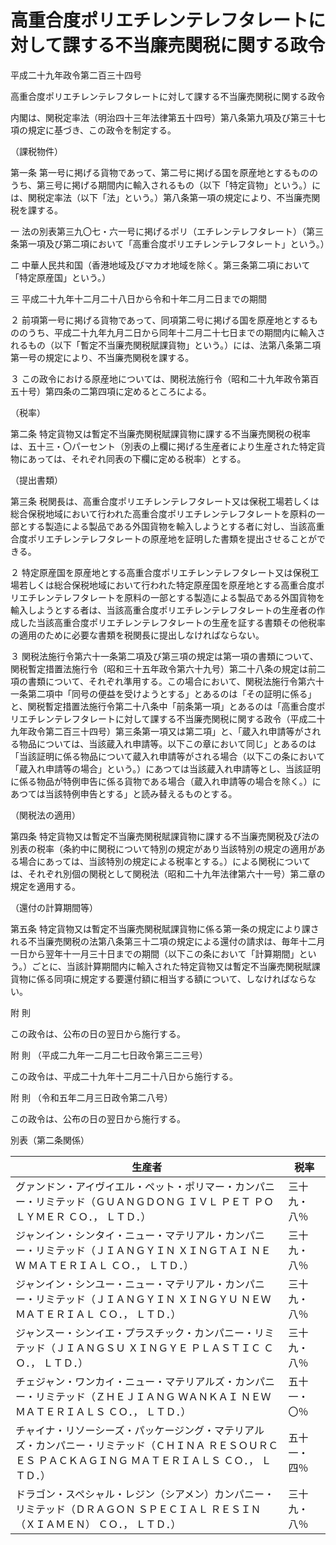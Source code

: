 # 高重合度ポリエチレンテレフタレートに対して課する不当廉売関税に関する政令

平成二十九年政令第二百三十四号

高重合度ポリエチレンテレフタレートに対して課する不当廉売関税に関する政令

内閣は、関税定率法（明治四十三年法律第五十四号）第八条第九項及び第三十七項の規定に基づき、この政令を制定する。

（課税物件）

第一条 第一号に掲げる貨物であって、第二号に掲げる国を原産地とするもののうち、第三号に掲げる期間内に輸入されるもの（以下「特定貨物」という。）には、関税定率法（以下「法」という。）第八条第一項の規定により、不当廉売関税を課する。

一 法の別表第三九〇七・六一号に掲げるポリ（エチレンテレフタレート）（第三条第一項及び第二項において「高重合度ポリエチレンテレフタレート」という。）

二 中華人民共和国（香港地域及びマカオ地域を除く。第三条第二項において「特定原産国」という。）

三 平成二十九年十二月二十八日から令和十年二月二日までの期間

２ 前項第一号に掲げる貨物であって、同項第二号に掲げる国を原産地とするもののうち、平成二十九年九月二日から同年十二月二十七日までの期間内に輸入されるもの（以下「暫定不当廉売関税賦課貨物」という。）には、法第八条第二項第一号の規定により、不当廉売関税を課する。

３ この政令における原産地については、関税法施行令（昭和二十九年政令第百五十号）第四条の二第四項に定めるところによる。

（税率）

第二条 特定貨物又は暫定不当廉売関税賦課貨物に課する不当廉売関税の税率は、五十三・〇パーセント（別表の上欄に掲げる生産者により生産された特定貨物にあっては、それぞれ同表の下欄に定める税率）とする。

（提出書類）

第三条 税関長は、高重合度ポリエチレンテレフタレート又は保税工場若しくは総合保税地域において行われた高重合度ポリエチレンテレフタレートを原料の一部とする製造による製品である外国貨物を輸入しようとする者に対し、当該高重合度ポリエチレンテレフタレートの原産地を証明した書類を提出させることができる。

２ 特定原産国を原産地とする高重合度ポリエチレンテレフタレート又は保税工場若しくは総合保税地域において行われた特定原産国を原産地とする高重合度ポリエチレンテレフタレートを原料の一部とする製造による製品である外国貨物を輸入しようとする者は、当該高重合度ポリエチレンテレフタレートの生産者の作成した当該高重合度ポリエチレンテレフタレートの生産を証する書類その他税率の適用のために必要な書類を税関長に提出しなければならない。

３ 関税法施行令第六十一条第二項及び第三項の規定は第一項の書類について、関税暫定措置法施行令（昭和三十五年政令第六十九号）第二十八条の規定は前二項の書類について、それぞれ準用する。この場合において、関税法施行令第六十一条第二項中「同号の便益を受けようとする」とあるのは「その証明に係る」と、関税暫定措置法施行令第二十八条中「前条第一項」とあるのは「高重合度ポリエチレンテレフタレートに対して課する不当廉売関税に関する政令（平成二十九年政令第二百三十四号）第三条第一項又は第二項」と、「蔵入れ申請等がされる物品については、当該蔵入れ申請等。以下この章において同じ」とあるのは「当該証明に係る物品について蔵入れ申請等がされる場合（以下この条において「蔵入れ申請等の場合」という。）にあつては当該蔵入れ申請等とし、当該証明に係る物品が特例申告に係る貨物である場合（蔵入れ申請等の場合を除く。）にあつては当該特例申告とする」と読み替えるものとする。

（関税法の適用）

第四条 特定貨物又は暫定不当廉売関税賦課貨物に課する不当廉売関税及び法の別表の税率（条約中に関税について特別の規定があり当該特別の規定の適用がある場合にあっては、当該特別の規定による税率とする。）による関税については、それぞれ別個の関税として関税法（昭和二十九年法律第六十一号）第二章の規定を適用する。

（還付の計算期間等）

第五条 特定貨物又は暫定不当廉売関税賦課貨物に係る第一条の規定により課される不当廉売関税の法第八条第三十二項の規定による還付の請求は、毎年十二月一日から翌年十一月三十日までの期間（以下この条において「計算期間」という。）ごとに、当該計算期間内に輸入された特定貨物又は暫定不当廉売関税賦課貨物に係る同項に規定する要還付額に相当する額について、しなければならない。

附 則

この政令は、公布の日の翌日から施行する。

附 則 （平成二九年一二月二七日政令第三二三号）

この政令は、平成二十九年十二月二十八日から施行する。

附 則 （令和五年二月三日政令第二八号）

この政令は、公布の日の翌日から施行する。

別表（第二条関係）

生産者 | 税率  
---|---  
グァンドン・アイヴイエル・ペット・ポリマー・カンパニー・リミテッド（ＧＵＡＮＧＤＯＮＧ ＩＶＬ ＰＥＴ ＰＯＬＹＭＥＲ ＣＯ．， ＬＴＤ．） | 三十九・八％  
ジャンイン・シンタイ・ニュー・マテリアル・カンパニー・リミテッド（ＪＩＡＮＧＹＩＮ ＸＩＮＧＴＡＩ ＮＥＷ ＭＡＴＥＲＩＡＬ ＣＯ．， ＬＴＤ．） | 三十九・八％  
ジャンイン・シンユー・ニュー・マテリアル・カンパニー・リミテッド（ＪＩＡＮＧＹＩＮ ＸＩＮＧＹＵ ＮＥＷ ＭＡＴＥＲＩＡＬ ＣＯ．， ＬＴＤ．） | 三十九・八％  
ジャンスー・シンイエ・プラスチック・カンパニー・リミテッド（ＪＩＡＮＧＳＵ ＸＩＮＧＹＥ ＰＬＡＳＴＩＣ ＣＯ．， ＬＴＤ．） | 三十九・八％  
チェジャン・ワンカイ・ニュー・マテリアルズ・カンパニー・リミテッド（ＺＨＥＪＩＡＮＧ ＷＡＮＫＡＩ ＮＥＷ ＭＡＴＥＲＩＡＬＳ ＣＯ．， ＬＴＤ．） | 五十一・〇％  
チャイナ・リソーシーズ・パッケージング・マテリアルズ・カンパニー・リミテッド（ＣＨＩＮＡ ＲＥＳＯＵＲＣＥＳ ＰＡＣＫＡＧＩＮＧ ＭＡＴＥＲＩＡＬＳ ＣＯ．， ＬＴＤ．） | 五十一・四％  
ドラゴン・スペシャル・レジン（シアメン）カンパニー・リミテッド（ＤＲＡＧＯＮ ＳＰＥＣＩＡＬ ＲＥＳＩＮ （ＸＩＡＭＥＮ） ＣＯ．， ＬＴＤ．） | 三十九・八％
